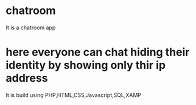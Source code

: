 # chatroom
It is a chatroom app
<h1>here everyone can chat hiding their identity by showing only thir ip address</h1>
It is build using PHP,HTML,CSS,Javascript,SQL,XAMP
